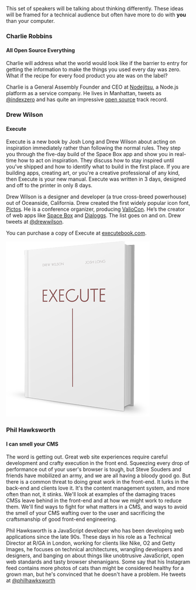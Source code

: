 This set of speakers will be talking about thinking differently. These ideas will be framed
for a technical audience but often have more to do with **you** than your computer.

### Charlie Robbins
#### All Open Source Everything

Charlie will address what the world would look like if the barrier to entry for getting the
information to make the things you used every day was zero. What if the recipe for every food
product you ate was on the label?

Charlie is a General Assembly Founder and CEO at [Nodejitsu](https://www.nodejitsu.com/), a
Node.js platform as a service company. He lives in Manhattan, tweets as
[@indexzero](https://twitter.com/indexzero) and has quite an impressive
[open source](https://github.com/indexzero) track record.

### Drew Wilson
#### Execute

Execute is a new book by Josh Long and Drew Wilson about acting on inspiration immediately
rather than following the normal rules. They step you through the five-day build of the Space Box
app and show you in real-time how to act on inspiration. They discuss how to stay inspired until
you've shipped and how to identify what to build in the first place. If you are building apps,
creating art, or you're a creative professional of any kind, then Execute is your new manual.
Execute was written in 3 days, designed and off to the printer in only 8 days.

Drew Wilson is a designer and developer (a true cross-breed powerhouse) out of Oceanside, California.
Drew created the first widely popular icon font, [Pictos](http://pictos.cc). He is a conference organizer,
producing [ValioCon](http://valiocon.com/). He’s the creator of web apps like
[Space Box](https://spacebox.io/) and [Dialoggs](http://dialog.gs/). The list goes on and on. Drew tweets
at [@drewwilson](https://twitter.com/drewwilson).

You can purchase a copy of Execute at [executebook.com](http://executebook.com/).

[![Execute](img/execute-book.png)](http://executebook.com/)

### Phil Hawksworth
#### I can smell your CMS

The word is getting out. Great web site experiences require careful development and crafty execution
in the front end. Squeezing every drop of performance out of your user's browser is tough, but Steve
Souders and friends have mobilized an army, and we are all having a bloody good go. But there is a common
threat to doing great work in the front-end. It lurks in the back-end and clients love it. It's the content
management system, and more often than not, it stinks. We'll look at examples of the damaging traces CMSs
leave behind in the front-end and at how we might work to reduce them. We'll find ways to fight for what
matters in a CMS, and ways to avoid the smell of your CMS wafting over to the user and sacrificing
the craftsmanship of good front-end engineering.

Phil Hawksworth is a JavaScript developer who has been developing web applications since the late 90s. These
days in his role as a Technical Director at R/GA in London, working for clients like Nike, O2 and Getty Images,
he focuses on technical architectures, wrangling developers and designers, and banging on about things like
unobtrusive JavaScript, open web standards and tasty browser shenanigans. Some say that his Instagram feed
contains more photos of cats than might be considered healthy for a grown man, but he's convinced that he
doesn't have a problem. He tweets at [@philhawksworth](https://twitter.com/philhawksworth)
